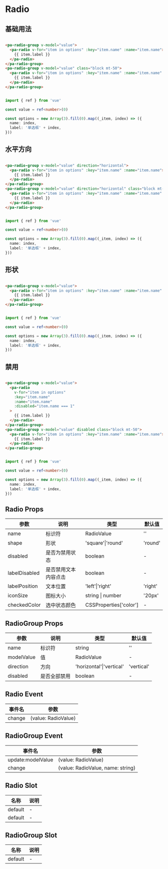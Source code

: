 # Radio

<!--codes start-->

## 基础用法

```html [template]

<pa-radio-group v-model="value">
  <pa-radio v-for="item in options" :key="item.name" :name="item.name">
    {{ item.label }}
  </pa-radio>
</pa-radio-group>
<pa-radio-group v-model="value" class="block mt-50">
  <pa-radio v-for="item in options" :key="item.name" :name="item.name" label-position="left">
    {{ item.label }}
  </pa-radio>
</pa-radio-group>

```
```ts [script]

import { ref } from 'vue'

const value = ref<number>(0)

const options = new Array(3).fill(0).map((_item, index) => ({
  name: index,
  label: '单选框' + index,
}))

```
## 水平方向

```html [template]

<pa-radio-group v-model="value" direction="horizontal">
  <pa-radio v-for="item in options" :key="item.name" :name="item.name">
    {{ item.label }}
  </pa-radio>
</pa-radio-group>
<pa-radio-group v-model="value" direction="horizontal" class="block mt-50">
  <pa-radio v-for="item in options" :key="item.name" :name="item.name" label-position="left">
    {{ item.label }}
  </pa-radio>
</pa-radio-group>

```
```ts [script]

import { ref } from 'vue'

const value = ref<number>(0)

const options = new Array(3).fill(0).map((_item, index) => ({
  name: index,
  label: '单选框' + index,
}))

```
## 形状

```html [template]

<pa-radio-group v-model="value">
  <pa-radio v-for="item in options" :key="item.name" :name="item.name" shape="square">
    {{ item.label }}
  </pa-radio>
</pa-radio-group>

```
```ts [script]

import { ref } from 'vue'

const value = ref<number>(0)

const options = new Array(3).fill(0).map((_item, index) => ({
  name: index,
  label: '单选框' + index,
}))

```
## 禁用

```html [template]

<pa-radio-group v-model="value">
  <pa-radio
    v-for="item in options"
    :key="item.name"
    :name="item.name"
    :disabled="item.name === 1"
  >
    {{ item.label }}
  </pa-radio>
</pa-radio-group>
<pa-radio-group v-model="value" disabled class="block mt-50">
  <pa-radio v-for="item in options" :key="item.name" :name="item.name">
    {{ item.label }}
  </pa-radio>
</pa-radio-group>

```
```ts [script]

import { ref } from 'vue'

const value = ref<number>(0)

const options = new Array(3).fill(0).map((_item, index) => ({
  name: index,
  label: '单选框' + index,
}))

```

<!--codes end-->

## Radio Props

<!--props start-->

| 参数 | 说明 | 类型 | 默认值 |
| --- | ----- | --- | --- |
| name | 标识符 | RadioValue |  '' |
| shape | 形状 | 'square'\|'round' |  'round' |
| disabled | 是否为禁用状态 | boolean | - |
| labelDisabled | 是否禁用文本内容点击 | boolean | - |
| labelPosition | 文本位置 | 'left'\|'right' |  'right' |
| iconSize | 图标大小 | string \| number |  '20px' |
| checkedColor | 选中状态颜色 | CSSProperties['color'] | - |

## RadioGroup Props

| 参数 | 说明 | 类型 | 默认值 |
| --- | ----- | --- | --- |
| name | 标识符 | string |  '' |
| modelValue | 值 | RadioValue | - |
| direction | 方向 | 'horizontal'\|'vertical' |  'vertical' |
| disabled | 是否全部禁用 | boolean | - |

<!--props end-->

## Radio Event

<!--event start-->

| 事件名 | 参数 |
| --- | --- |
| change | (value: RadioValue)  |

## RadioGroup Event

| 事件名 | 参数 |
| --- | --- |
| update:modelValue | (value: RadioValue)  |
| change | (value: RadioValue, name: string)  |

<!--event end-->

## Radio Slot

<!--slot start-->

| 名称 | 说明 |
| --- | --- |
| default | - |
| default | - |

## RadioGroup Slot

| 名称 | 说明 |
| --- | --- |
| default | - |

<!--slot end-->

